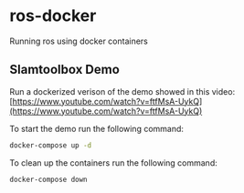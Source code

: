 # ros-docker
Running ros using docker containers

## Slamtoolbox Demo

Run a dockerized verison of the demo showed in this video: [https://www.youtube.com/watch?v=ftfMsA-UykQ](https://www.youtube.com/watch?v=ftfMsA-UykQ)

To start the demo run the following command:

```sh
docker-compose up -d
```

To clean up the containers run the following command:

```sh
docker-compose down
```
